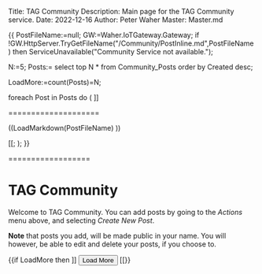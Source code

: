 Title: TAG Community
Description: Main page for the TAG Community service.
Date: 2022-12-16
Author: Peter Waher
Master: Master.md

{{
PostFileName:=null;
GW:=Waher.IoTGateway.Gateway;
if !GW.HttpServer.TryGetFileName("/Community/PostInline.md",PostFileName) then ServiceUnavailable("Community Service not available.");

N:=5;
Posts:=
	select top N 
		* 
	from 
		Community_Posts 
	order by 
		Created desc;

LoadMore:=count(Posts)=N;

foreach Post in Posts do
(
	]]

====================

((LoadMarkdown(PostFileName) ))

[[;
);
}}

==================

TAG Community
==================

Welcome to TAG Community. You can add posts by going to the *Actions* menu above, and selecting *Create New Post*.

**Note** that posts you add, will be made public in your name. You will however, be able to edit and delete your posts,
if you choose to.

{{if LoadMore then ]]
<button id="LoadMoreButton" class='posButton' type="button" onclick='LoadMore(this,((N)),((N)),"","")'>Load More</button>
[[}}

